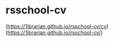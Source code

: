 # rsschool-cv
(https://1ibrarian.github.io/rsschool-cv/cv)
(https://1ibrarian.github.io/rsschool-cv/)